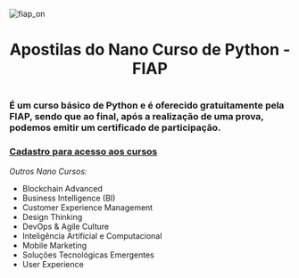 
![fiap_on](https://user-images.githubusercontent.com/77854170/112556736-91cc3200-8da9-11eb-9ddc-c8627ee1018e.png)

<h1 align="center">Apostilas do Nano Curso de Python - FIAP<h1>

<h3 align="left">É um curso básico de Python e é oferecido gratuitamente pela FIAP, sendo que ao final, após a realização de uma prova, podemos emitir um certificado de participação.<h3>

### [Cadastro para acesso aos cursos](https://on.fiap.com.br/local/movimentobrasildigital/)

_Outros Nano Cursos:_

- Blockchain Advanced
- Business Intelligence (BI)
- Customer Experience Management
- Design Thinking
- DevOps & Agile Culture
- Inteligência Artificial e Computacional
- Mobile Marketing
- Soluções Tecnológicas Emergentes
- User Experience
